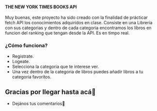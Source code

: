#### THE NEW YORK TIMES BOOKS API

Muy buenas, este proyecto ha sido creado con la finalidad de prácticar fetch API los conocimientos adquiridos en clase. Consiste en una Libreria con sus categorias y dentro de cada categoria encontramos los libros en funcion del ranking que tengan desde la API. Es en timpo real.


### ¿Cómo funciona?

-  Registrate.
-  Logeate.
-  Selecciona la categoria que te interese ver.
-  Una vez dentro de la categoria de libros puedes añadir libros a tu categoria favoritos.


## Gracias por llegar hasta acá🎁

* Dejános tus comentarios📢
